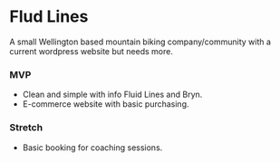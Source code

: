 # Flud Lines
A small Wellington based mountain biking company/community with a current wordpress website but needs more.

### MVP
 * Clean and simple with info Fluid Lines and Bryn.
 * E-commerce website with basic purchasing. 

### Stretch
 * Basic booking for coaching sessions.

